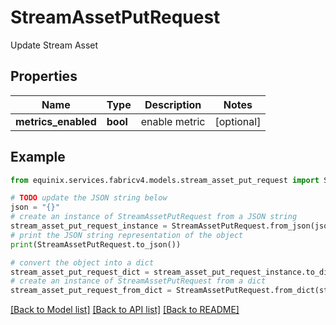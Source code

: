 # StreamAssetPutRequest

Update Stream Asset

## Properties

Name | Type | Description | Notes
------------ | ------------- | ------------- | -------------
**metrics_enabled** | **bool** | enable metric | [optional] 

## Example

```python
from equinix.services.fabricv4.models.stream_asset_put_request import StreamAssetPutRequest

# TODO update the JSON string below
json = "{}"
# create an instance of StreamAssetPutRequest from a JSON string
stream_asset_put_request_instance = StreamAssetPutRequest.from_json(json)
# print the JSON string representation of the object
print(StreamAssetPutRequest.to_json())

# convert the object into a dict
stream_asset_put_request_dict = stream_asset_put_request_instance.to_dict()
# create an instance of StreamAssetPutRequest from a dict
stream_asset_put_request_from_dict = StreamAssetPutRequest.from_dict(stream_asset_put_request_dict)
```
[[Back to Model list]](../README.md#documentation-for-models) [[Back to API list]](../README.md#documentation-for-api-endpoints) [[Back to README]](../README.md)


